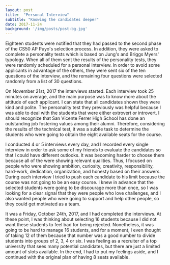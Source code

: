 ```yaml
---
layout: post
title:  "Personal Interview"
subtitle: "Knowing the candidates deeper"
date: 2017-11-24
background: '/img/posts/post-bg.jpg'
---
```


Eighteen students were notified that they had passed to the second phase of
the CS50 AP Puyo's selection process. In addition, they were asked to complete
a personality tests which is based on Jung's and Briggs Myers' typology.
When all of them sent the results of the personality tests, they were randomly
scheduled for a personal interview. In order to avoid some applicants in advantage
of the others, they were sent six of the ten questions of the interview, and the
remaining four questions were selected randomly from a list of 30 questions.

On November 21st, 2017 the interviews started. Each interview took 25 minutes on
average, and the main purpose was to know more about the attitude of each applicant.
I can state that all candidates shown they were kind and polite. The personality
test they previously was helpful because I was able to deal with the students
that were either extrovert or introvert. I should recognize that San Vicente Ferrer
High School has done an outstanding job fostering values among their alumni.
Therefore, considering the results of the technical test, it was a subtle task to
determine the students who were going to obtain the eight available seats for the course.

I conducted 4 or 5 interviews every day, and I recorded every single interview in order
to ask some of my friends to evaluate the candidates so that I could have different outlooks.
It was becoming harder to choose them because all of the were showing relevant qualities.
Thus, I focused on people who were showing ambition, curiosity, creativity, responsibility, hard-work,
dedication, organization, and honesty based on their answers. During each interview I tried to
push each candidate to his limit because the course was not going to be an easy course.
I knew in advance that the selected students were going to be discourage more than once, so
I was looking for a clear signal that they were people who love challenges, and I also
wanted people who were going to support and help other people, so they could get motivated
as a team.

It was a Friday, October 24th, 2017, and I had completed the interviews. At these point, I
was thinking about selecting 16 students because I did not want these students to feel
bad for being rejected. Nonetheless, it was going to be hard to manage 16 students, and
for a moment, I even thought of taking 12 of them because that number was a good number
to divide students into groups of 2, 3, 4 or six. I was feeling as a recruiter of a top
university that sees many potential candidates, but there are just a limited amount
of slots available. In the end, I had to put my feelings aside, and I continued with the
original plan of having 8 seats available.
